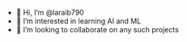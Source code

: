 - 👋 Hi, I’m @laraib790
- 👀 I’m interested in learning AI and ML
- 💞️ I’m looking to collaborate on any such projects

<!---
laraib790/laraib790 is a ✨ special ✨ repository because its `README.md` (this file) appears on your GitHub profile.
You can click the Preview link to take a look at your changes.
--->
